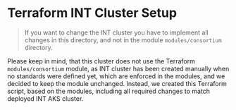 # Terraform INT Cluster Setup

> If you want to change the INT cluster you have to implement all changes in this directory, and not in the module
> `modules/consortium` directory.

Please keep in mind, that this cluster does not use the Terraform `modules/consortium` module, as INT cluster has been
created manually when no standards were defined yet, which are enforced in the modules, and we decided to
keep the module unchanged. Instead, we created this Terraform script, based on the modules, including all required
changes to match deployed INT AKS cluster.
